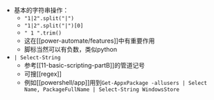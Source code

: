 - 基本的字符串操作：
  - `"1|2".split("|")`
  - `"1|2".split("|")[0]`
  - `" 1 ".trim()`
  - 这在[[power-automate/features]]中有重要作用
  - 脚标当然可以有负数，类似python
- `| Select-String`
  - 参考[[11-basic-scripting-partB]]的管道记号
  - 可搜[[regex]]
  - 例如[[powershell/app]]用到`Get-AppxPackage -allusers | Select Name, PackageFullName | Select-String WindowsStore`